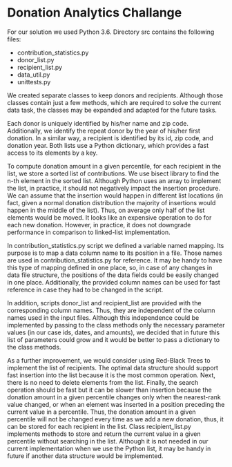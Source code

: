 # Donation Analytics Challange

For our solution we used Python 3.6. Directory src contains the following files:

* contribution_statistics.py
* donor_list.py
* recipient_list.py
* data_util.py
* unittests.py

We created separate classes to keep donors and recipients. Although those classes contain just a few methods, which are required to solve the current data task, the classes may be expanded and adapted for the future tasks. 

Each donor is uniquely identified by his/her name and zip code. Additionally, we identify the repeat donor by the year of his/her first donation. In a similar way, a recipient is identified by its id, zip code, and donation year. Both lists use a Python dictionary, which provides a fast access to its elements by a key.

To compute donation amount in a given percentile, for each recipient in the list, we store a sorted list of contributions. We use bisect library to find the n-th element in the sorted list. Although Python uses an array to implement the list, in practice, it should not negatively impact the insertion procedure. We can assume that the insertion would happen in different list locations (in fact, given a normal donation distribution the majority of insertions would happen in the middle of the list). Thus, on average only half of the list elements would be moved. It looks like an expensive operation to do for each new donation. However, in practice, it does not downgrade performance in comparison to linked-list implementation. 

In contribution_statistics.py script we defined a variable named mapping. Its purpose is to map a data column name to its position in a file. Those names are used in contribution_statistics.py for reference. It may be handy to have this type of mapping defined in one place, so, in case of any changes in data file structure, the positions of the data fields could be easily changed in one place. Additionally, the provided column names can be used for fast reference in case they had to be changed in the script.

In addition, scripts donor_list and recipient_list are provided with the corresponding column names. Thus, they are independent of the column names used in the input files. Although this independence could be implemented by passing to the class methods only the necessary parameter values (in our case ids, dates, and amounts), we decided that in future this list of parameters could grow and it would be better to pass a dictionary to the class methods. 

As a further improvement, we would consider using Red-Black Trees to implement the list of recipients. The optimal data structure should support fast insertion into the list because it is the most common operation. Next, there is no need to delete elements from the list. Finally, the search operation should be fast but it can be slower than insertion because the donation amount in a given percentile changes only when the nearest-rank value changed, or when an element was inserted in a position preceding the current value in a percentile. Thus, the donation amount in a given percentile will not be changed every time as we add a new donation, thus, it can be stored for each recipient in the list. Class recipient_list.py implements methods to store and return the current value in a given percentile without searching in the list. Although it is not needed in our current implementation when we use the Python list, it may be handy in future if another data structure would be implemented.
